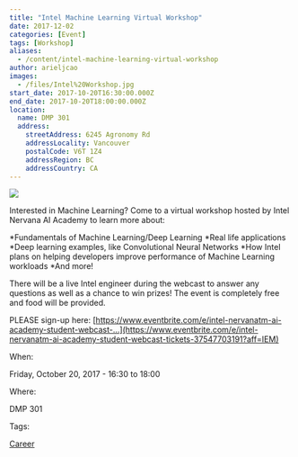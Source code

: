 ```yaml
---
title: "Intel Machine Learning Virtual Workshop"
date: 2017-12-02
categories: [Event]
tags: [Workshop]
aliases:
  - /content/intel-machine-learning-virtual-workshop
author: arieljcao
images:
  - /files/Intel%20Workshop.jpg
start_date: 2017-10-20T16:30:00.000Z
end_date: 2017-10-20T18:00:00.000Z
location:
  name: DMP 301
  address:
    streetAddress: 6245 Agronomy Rd
    addressLocality: Vancouver
    postalCode: V6T 1Z4
    addressRegion: BC
    addressCountry: CA
---
```


![](/files/Intel%20Workshop.jpg)

Interested in Machine Learning? Come to a virtual workshop hosted by Intel Nervana AI Academy to learn more about:

\*Fundamentals of Machine Learning/Deep Learning \*Real life applications \*Deep learning examples, like Convolutional Neural Networks \*How Intel plans on helping developers improve performance of Machine Learning workloads \*And more!

There will be a live Intel engineer during the webcast to answer any questions as well as a chance to win prizes! The event is completely free and food will be provided.

PLEASE sign-up here: [https://www.eventbrite.com/e/intel-nervanatm-ai-academy-student-webcast-...](https://www.eventbrite.com/e/intel-nervanatm-ai-academy-student-webcast-tickets-37547703191?aff=IEM)

When: 

Friday, October 20, 2017 - 16:30 to 18:00

Where: 

DMP 301

Tags: 

[Career](/career)
